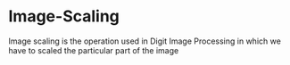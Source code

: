 # Image-Scaling
Image scaling is the operation used in Digit Image Processing in which we have to scaled the particular part of the image
